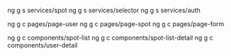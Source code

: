 ng g s services/spot
ng g s services/selector
ng g s services/auth



ng g c pages/page-user
ng g c pages/page-spot
ng g c pages/page-form

ng g c components/spot-list
ng g c components/spot-list-detail
ng g c components/user-detail



